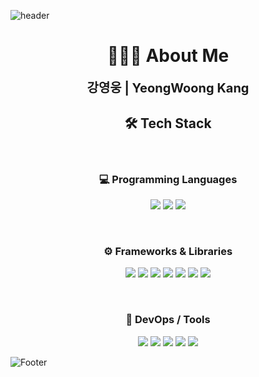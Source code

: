 
![header](https://capsule-render.vercel.app/api?type=waving&text=WELCOME&color=timeGradient&height=300&section=header&fontSize=72&animation=fadeIn)

<h1 align="center">🧑🏻‍💻 About Me</h1>
<p align="center">
  <strong style="font-size: 20px;">강영웅 | YeongWoong Kang</strong>
</p>

<h2 align="center">🛠 Tech Stack</h2>
  <br>
  
<h3 align="center">💻 Programming Languages</h3>
<p align="center">
  <img src="https://img.shields.io/badge/Java-007396?style=for-the-badge&logo=Java&logoColor=white&labelColor=282828">
  <img src="https://img.shields.io/badge/C-00599C?style=for-the-badge&logo=C&logoColor=white&labelColor=282828"/>
  <img src="https://img.shields.io/badge/Python-3776AB?style=for-the-badge&logo=Python&logoColor=white&labelColor=282828">
</p>

<br>

<h3 align="center">⚙️ Frameworks & Libraries</h3>
<p align="center">
  <img src="https://img.shields.io/badge/Spring Boot-6DB33F?style=for-the-badge&logo=SpringBoot&logoColor=white"/>
  <img src="https://img.shields.io/badge/JPA-59666C?style=for-the-badge"/>
  <img src="https://img.shields.io/badge/Redis-DC382D?style=for-the-badge&logo=Redis&logoColor=white"/>
  <img src="https://img.shields.io/badge/MySQL-4479A1?style=for-the-badge&logo=MySQL&logoColor=white"/>
  <img src="https://img.shields.io/badge/-Supabase-3ECF8E?logo=supabase&logoColor=white&style=for-the-badge" />
  <img src="https://img.shields.io/badge/-Vercel-000000?logo=vercel&logoColor=white&style=for-the-badge" />
  <img src="https://img.shields.io/badge/-Next.js-000000?logo=nextdotjs&logoColor=white&style=for-the-badge" />

</p>

<br>

<h3 align="center">🐳 DevOps / Tools</h3>
<p align="center">
  <img src="https://img.shields.io/badge/Docker-2496ED?style=for-the-badge&logo=Docker&logoColor=white"/>
  <img src="https://img.shields.io/badge/Jenkins-D24939?style=for-the-badge&logo=Jenkins&logoColor=white"/>
  <img src="https://img.shields.io/badge/Git-F05032?style=for-the-badge&logo=Git&logoColor=white"/>
  <img src="https://img.shields.io/badge/GitHub-181717?style=for-the-badge&logo=GitHub&logoColor=white"/>
  <img src="https://img.shields.io/badge/AWS-232F3E?style=for-the-badge&logo=AmazonAWS&logoColor=white"/>
</p>

![Footer](https://capsule-render.vercel.app/api?type=waving&color=timeGradient&height=200&section=footer)

